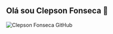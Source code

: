 ## Olá sou Clepson Fonseca 👋

<!--
**clepsonfonseca/clepsonfonseca** is a ✨ _special_ ✨ repository because its `README.md` (this file) appears on your GitHub profile.

Here are some ideas to get you started:

- 🔭 I’m currently working on ...
- 🌱 I’m currently learning ...
- 👯 I’m looking to collaborate on ...
- 🤔 I’m looking for help with ...
- 💬 Ask me about ...
- 📫 How to reach me: ...
- 😄 Pronouns: ...
- ⚡ Fun fact: ...
-->


![Clepson Fonseca GitHub](https://github-readme-stats.vercel.app/api?username=clepsonfonseca&theme=algolia&show_icons=true)

